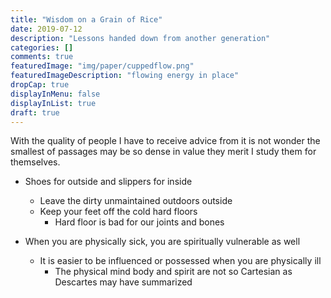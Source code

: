 ```yaml
---
title: "Wisdom on a Grain of Rice"
date: 2019-07-12
description: "Lessons handed down from another generation"
categories: []
comments: true
featuredImage: "img/paper/cuppedflow.png"
featuredImageDescription: "flowing energy in place"
dropCap: true
displayInMenu: false
displayInList: true
draft: true
---
```


With the quality of people I have to receive advice from it is not wonder the smallest of passages may be so dense in value they merit I study them for themselves. <br>

- Shoes for outside and slippers for inside <br>  
    - Leave the dirty unmaintained outdoors outside <br>  
    - Keep your feet off the cold hard floors <br> 
        - Hard floor is bad for our joints and bones <br>  

- When you are physically sick, you are spiritually vulnerable as well <br> 
    - It is easier to be influenced or possessed when you are physically ill <br>
        - The physical mind body and spirit are not so Cartesian as Descartes may have summarized <br>